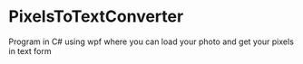 # PixelsToTextConverter
Program in C# using wpf where you can load your photo and get your pixels in text form
